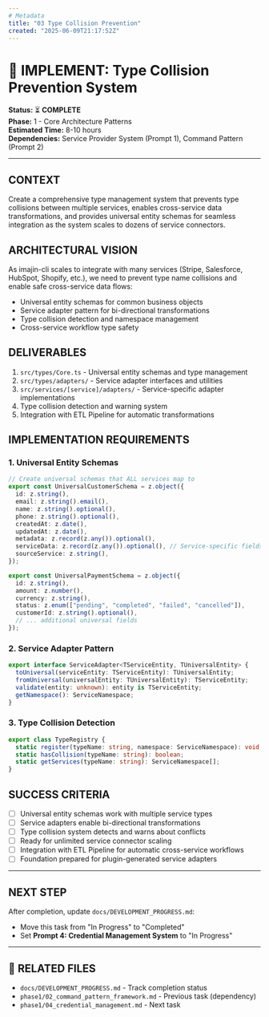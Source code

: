 ```yaml
---
# Metadata
title: "03 Type Collision Prevention"
created: "2025-06-09T21:17:52Z"
---
```


# 🔧 IMPLEMENT: Type Collision Prevention System

**Status:** ⏳ **COMPLETE**  
**Phase:** 1 - Core Architecture Patterns  
**Estimated Time:** 8-10 hours  
**Dependencies:** Service Provider System (Prompt 1), Command Pattern (Prompt 2)

---

## CONTEXT

Create a comprehensive type management system that prevents type collisions between multiple services, enables cross-service data transformations, and provides universal entity schemas for seamless integration as the system scales to dozens of service connectors.

## ARCHITECTURAL VISION

As imajin-cli scales to integrate with many services (Stripe, Salesforce, HubSpot, Shopify, etc.), we need to prevent type name collisions and enable safe cross-service data flows:

- Universal entity schemas for common business objects
- Service adapter pattern for bi-directional transformations
- Type collision detection and namespace management
- Cross-service workflow type safety

## DELIVERABLES

1. `src/types/Core.ts` - Universal entity schemas and type management
2. `src/types/adapters/` - Service adapter interfaces and utilities
3. `src/services/[service]/adapters/` - Service-specific adapter implementations
4. Type collision detection and warning system
5. Integration with ETL Pipeline for automatic transformations

## IMPLEMENTATION REQUIREMENTS

### 1. Universal Entity Schemas

```typescript
// Create universal schemas that ALL services map to
export const UniversalCustomerSchema = z.object({
  id: z.string(),
  email: z.string().email(),
  name: z.string().optional(),
  phone: z.string().optional(),
  createdAt: z.date(),
  updatedAt: z.date(),
  metadata: z.record(z.any()).optional(),
  serviceData: z.record(z.any()).optional(), // Service-specific fields
  sourceService: z.string(),
});

export const UniversalPaymentSchema = z.object({
  id: z.string(),
  amount: z.number(),
  currency: z.string(),
  status: z.enum(["pending", "completed", "failed", "cancelled"]),
  customerId: z.string().optional(),
  // ... additional universal fields
});
```

### 2. Service Adapter Pattern

```typescript
export interface ServiceAdapter<TServiceEntity, TUniversalEntity> {
  toUniversal(serviceEntity: TServiceEntity): TUniversalEntity;
  fromUniversal(universalEntity: TUniversalEntity): TServiceEntity;
  validate(entity: unknown): entity is TServiceEntity;
  getNamespace(): ServiceNamespace;
}
```

### 3. Type Collision Detection

```typescript
export class TypeRegistry {
  static register(typeName: string, namespace: ServiceNamespace): void;
  static hasCollision(typeName: string): boolean;
  static getServices(typeName: string): ServiceNamespace[];
}
```

## SUCCESS CRITERIA

- [ ] Universal entity schemas work with multiple service types
- [ ] Service adapters enable bi-directional transformations
- [ ] Type collision system detects and warns about conflicts
- [ ] Ready for unlimited service connector scaling
- [ ] Integration with ETL Pipeline for automatic cross-service workflows
- [ ] Foundation prepared for plugin-generated service adapters

---

## NEXT STEP

After completion, update `docs/DEVELOPMENT_PROGRESS.md`:

- Move this task from "In Progress" to "Completed"
- Set **Prompt 4: Credential Management System** to "In Progress"

---

## 🔗 **RELATED FILES**

- `docs/DEVELOPMENT_PROGRESS.md` - Track completion status
- `phase1/02_command_pattern_framework.md` - Previous task (dependency)
- `phase1/04_credential_management.md` - Next task
